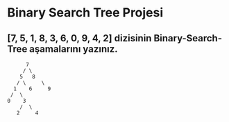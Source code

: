 # Binary Search Tree Projesi  
## [7, 5, 1, 8, 3, 6, 0, 9, 4, 2] dizisinin Binary-Search-Tree aşamalarını yazınız.  

          7
         / \  
        5   8  
       / \     \
      1    6     9
     /  \
    0    3
        /  \
       2     4
